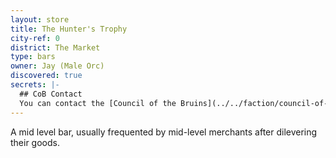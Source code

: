 ```yaml
---
layout: store
title: The Hunter's Trophy
city-ref: 0
district: The Market
type: bars
owner: Jay (Male Orc)
discovered: true
secrets: |-
  ## CoB Contact
  You can contact the [Council of the Bruins](../../faction/council-of-the-bruins) by speaking with the barman, Jay. He is able to easily contact [Evander Montegomery](../../npcs/evander-montgomery).
---
```

A mid level bar, usually frequented by mid-level merchants after dilevering their goods.
